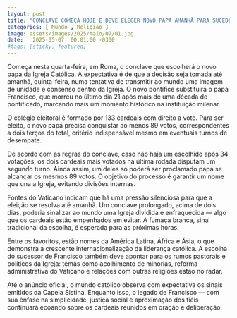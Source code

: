 ```yaml
---
layout: post
title: "CONCLAVE COMEÇA HOJE E DEVE ELEGER NOVO PAPA AMANHÃ PARA SUCEDER FRANCISCO"
categories: [ Mundo , Religião ]
image: assets/images/2025/maio/07/01.jpg
date:   2025-05-07  00:01:00 -0300
#tags: [sticky, featured]
---
```

Começa nesta quarta-feira, em Roma, o conclave que escolherá o novo papa da Igreja Católica. A expectativa é de que a decisão seja tomada até amanhã, quinta-feira, numa tentativa de transmitir ao mundo uma imagem de unidade e consenso dentro da Igreja. O novo pontífice substituirá o papa Francisco, que morreu no último dia 21 após mais de uma década de pontificado, marcando mais um momento histórico na instituição milenar.

O colégio eleitoral é formado por 133 cardeais com direito a voto. Para ser eleito, o novo papa precisa conquistar ao menos 89 votos, correspondentes a dois terços do total, critério indispensável mesmo em eventuais turnos de desempate.

De acordo com as regras do conclave, caso não haja um escolhido após 34 votações, os dois cardeais mais votados na última rodada disputam um segundo turno. Ainda assim, um deles só poderá ser proclamado papa se alcançar os mesmos 89 votos. O objetivo do processo é garantir um nome que una a Igreja, evitando divisões internas.

Fontes do Vaticano indicam que há uma pressão silenciosa para que a eleição se resolva até amanhã. Um conclave prolongado, acima de dois dias, poderia sinalizar ao mundo uma Igreja dividida e enfraquecida — algo que os cardeais estão empenhados em evitar. A fumaça branca, sinal tradicional da escolha, é esperada para as próximas horas.

Entre os favoritos, estão nomes da América Latina, África e Ásia, o que demonstra a crescente internacionalização da liderança católica. A escolha do sucessor de Francisco também deve apontar para os rumos pastorais e políticos da Igreja: temas como acolhimento de minorias, reforma administrativa do Vaticano e relações com outras religiões estão no radar.

Até o anúncio oficial, o mundo católico observa com expectativa os sinais emitidos da Capela Sistina. Enquanto isso, o legado de Francisco — com sua ênfase na simplicidade, justiça social e aproximação dos fiéis continuará ecoando sobre os cardeais reunidos em oração e deliberação.